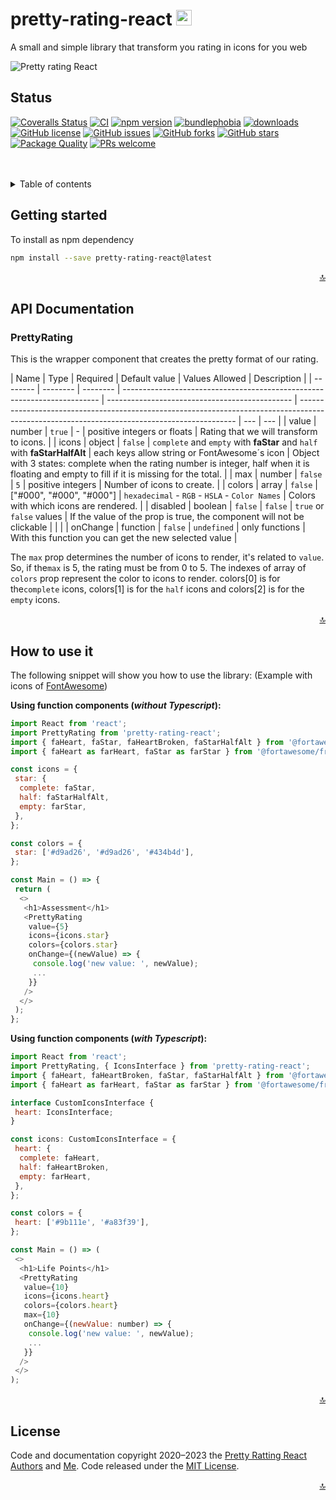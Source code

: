 <div id="top">
  <h1>pretty-rating-react
   <img src="https://cdn.iconscout.com/icon/free/png-256/typescript-1174965.png" width="25" height="25" />
 </h1>

 <p>A small and simple library that transform you rating in icons for you web</p>
</div>

![Pretty rating React](https://imgur.com/Pd1vf7k.png 'How to see pretty-rating-react')

## Status

[![Coveralls Status](https://img.shields.io/coverallsCoverage/github/Proskynete/pretty-rating-react?logo=Coveralls)](https://coveralls.io/github/Proskynete/pretty-rating-react?branch=master) [![CI](https://img.shields.io/github/actions/workflow/status/Proskynete/pretty-rating-react/ci.yml?logo=GithubActions&logoColor=fff)](https://github.com/Proskynete/pretty-rating-react/actions/workflows/ci.yml) [![npm version](https://img.shields.io/npm/v/pretty-rating-react?logo=Npm&logoColor=fff)](https://www.npmjs.com/package/pretty-rating-react) [![bundlephobia](https://img.shields.io/bundlephobia/min/pretty-rating-react)](https://bundlephobia.com/package/pretty-rating-react) [![downloads](https://img.shields.io/npm/dm/pretty-rating-react)](https://www.npmjs.com/package/pretty-rating-react) [![GitHub license](https://img.shields.io/github/license/Proskynete/pretty-rating-react?logo=Github)](https://github.com/Proskynete/pretty-rating-react)
[![GitHub issues](https://img.shields.io/github/issues/Proskynete/pretty-rating-react)](https://github.com/Proskynete/pretty-rating-react/issues) [![GitHub forks](https://img.shields.io/github/forks/Proskynete/pretty-rating-react)](https://github.com/Proskynete/pretty-rating-react/network) [![GitHub stars](https://img.shields.io/github/stars/Proskynete/pretty-rating-react)](https://github.com/Proskynete/pretty-rating-react/stargazers) [![Package Quality](https://packagequality.com/shield/pretty-rating-react.svg)](https://packagequality.com/#?package=pretty-rating-react) [![PRs welcome](https://img.shields.io/badge/PRs-welcome-green)](#CONTRIBUTING.md)

<br />
<br />

<details>
  <summary>Table of contents</summary>
  <ol>
    <li>
      <a href="#getting-started">Getting started</a>
    </li>
    <li>
      <a href="#api-documentation">API Documentation</a>
      <ul>
        <li><a href="#pretty-rating">PrettyRating</a></li>
      </ul>
    </li>
    <li><a href="#how-to-use">How to use it</a></li>
  </ol>
</details>

<h2 id="getting-started">Getting started</h2>
To install as npm dependency

```sh
npm install --save pretty-rating-react@latest
```

<p align="right"><a href="#top">🔝</a></p>

<h2 id="api-documentation">API Documentation</h2>

<h3 id="pretty-rating">PrettyRating</h3>

This is the wrapper component that creates the pretty format of our rating.

| Name     | Type     | Required | Default value                                                            | Values Allowed                                 | Description                                                                                                                                  |
| -------- | -------- | -------- | ------------------------------------------------------------------------ | ---------------------------------------------- | -------------------------------------------------------------------------------------------------------------------------------------------- | --- | --- |
| value    | number   | `true`   | -                                                                        | positive integers or floats                    | Rating that we will transform to icons.                                                                                                      |
| icons    | object   | `false`  | `complete` and `empty` with **faStar** and `half` with **faStarHalfAlt** | each keys allow string or FontAwesome´s icon   | Object with 3 states: complete when the rating number is integer, half when it is floating and empty to fill if it is missing for the total. |
| max      | number   | `false`  | `5`                                                                      | positive integers                              | Number of icons to create.                                                                                                                   |
| colors   | array    | `false`  | ["#000", "#000", "#000"]                                                 | `hexadecimal` - `RGB` - `HSLA` - `Color Names` | Colors with which icons are rendered.                                                                                                        |
| disabled | boolean  | `false`  | `false`                                                                  | `true` or `false` values                       | If the value of the prop is true, the component will not be clickable                                                                        |     |     |
| onChange | function | `false`  | `undefined`                                                              | only functions                                 | With this function you can get the new selected value                                                                                        |

The `max` prop determines the number of icons to render, it's related to `value`. So, if the`max` is 5, the rating must be from 0 to 5.
The indexes of array of `colors` prop represent the color to icons to render. colors[0] is for the`complete` icons, colors[1] is for the `half` icons and colors[2] is for the `empty` icons.

<p align="right"><a href="#top">🔝</a></p>

<h2 id="how-to-use">How to use it</h2>

The following snippet will show you how to use the library: (Example with icons of [FontAwesome](https://fontawesome.com/how-to-use/on-the-web/using-with/react))

**Using function components (_without Typescript_):**

```js
import React from 'react';
import PrettyRating from 'pretty-rating-react';
import { faHeart, faStar, faHeartBroken, faStarHalfAlt } from '@fortawesome/free-solid-svg-icons';
import { faHeart as farHeart, faStar as farStar } from '@fortawesome/free-regular-svg-icons';

const icons = {
 star: {
  complete: faStar,
  half: faStarHalfAlt,
  empty: farStar,
 },
};

const colors = {
 star: ['#d9ad26', '#d9ad26', '#434b4d'],
};

const Main = () => {
 return (
  <>
   <h1>Assessment</h1>
   <PrettyRating
    value={5}
    icons={icons.star}
    colors={colors.star}
    onChange={(newValue) => {
     console.log('new value: ', newValue);
     ...
    }}
   />
  </>
 );
};
```

**Using function components (_with Typescript_):**

```js
import React from 'react';
import PrettyRating, { IconsInterface } from 'pretty-rating-react';
import { faHeart, faHeartBroken, faStar, faStarHalfAlt } from '@fortawesome/free-solid-svg-icons';
import { faHeart as farHeart, faStar as farStar } from '@fortawesome/free-regular-svg-icons';

interface CustomIconsInterface {
 heart: IconsInterface;
}

const icons: CustomIconsInterface = {
 heart: {
  complete: faHeart,
  half: faHeartBroken,
  empty: farHeart,
 },
};

const colors = {
 heart: ['#9b111e', '#a83f39'],
};

const Main = () => (
 <>
  <h1>Life Points</h1>
  <PrettyRating
   value={10}
   icons={icons.heart}
   colors={colors.heart}
   max={10}
   onChange={(newValue: number) => {
    console.log('new value: ', newValue);
    ...
   }}
  />
 </>
);
```

<p align="right"><a href="#top">🔝</a></p>

<h2 id="license">License</h2>

Code and documentation copyright 2020–2023 the [Pretty Ratting React Authors](https://github.com/Proskynete/pretty-rating-react/graphs/contributors) and [Me](https://github.com/Proskynete/Proskynete). Code released under the [MIT License](https://github.com/Proskynete/pretty-rating-react/blob/master/LICENSE).

<p align="right"><a href="#top">🔝</a></p>
